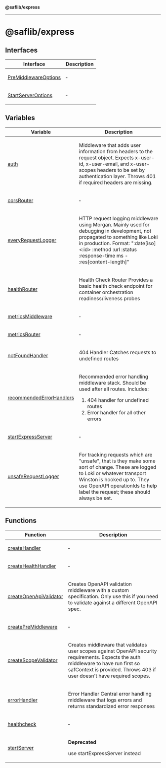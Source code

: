 **@saflib/express**

***

# @saflib/express

## Interfaces

<table>
<thead>
<tr>
<th>Interface</th>
<th>Description</th>
</tr>
</thead>
<tbody>
<tr>
<td>

[PreMiddlewareOptions](index/interfaces/PreMiddlewareOptions.md)

</td>
<td>

&hyphen;

</td>
</tr>
<tr>
<td>

[StartServerOptions](index/interfaces/StartServerOptions.md)

</td>
<td>

&hyphen;

</td>
</tr>
</tbody>
</table>

## Variables

<table>
<thead>
<tr>
<th>Variable</th>
<th>Description</th>
</tr>
</thead>
<tbody>
<tr>
<td>

[auth](index/variables/auth.md)

</td>
<td>

Middleware that adds user information from headers to the request object.
Expects x-user-id, x-user-email, and x-user-scopes headers to be set by authentication layer.
Throws 401 if required headers are missing.

</td>
</tr>
<tr>
<td>

[corsRouter](index/variables/corsRouter.md)

</td>
<td>

&hyphen;

</td>
</tr>
<tr>
<td>

[everyRequestLogger](index/variables/everyRequestLogger.md)

</td>
<td>

HTTP request logging middleware using Morgan.
Mainly used for debugging in development, not propagated to something like Loki in production.
Format: ":date[iso] <:id> :method :url :status :response-time ms - :res[content-length]"

</td>
</tr>
<tr>
<td>

[healthRouter](index/variables/healthRouter.md)

</td>
<td>

Health Check Router
Provides a basic health check endpoint for container orchestration
readiness/liveness probes

</td>
</tr>
<tr>
<td>

[metricsMiddleware](index/variables/metricsMiddleware.md)

</td>
<td>

&hyphen;

</td>
</tr>
<tr>
<td>

[metricsRouter](index/variables/metricsRouter.md)

</td>
<td>

&hyphen;

</td>
</tr>
<tr>
<td>

[notFoundHandler](index/variables/notFoundHandler.md)

</td>
<td>

404 Handler
Catches requests to undefined routes

</td>
</tr>
<tr>
<td>

[recommendedErrorHandlers](index/variables/recommendedErrorHandlers.md)

</td>
<td>

Recommended error handling middleware stack.
Should be used after all routes.
Includes:
1. 404 handler for undefined routes
2. Error handler for all other errors

</td>
</tr>
<tr>
<td>

[startExpressServer](index/variables/startExpressServer.md)

</td>
<td>

&hyphen;

</td>
</tr>
<tr>
<td>

[unsafeRequestLogger](index/variables/unsafeRequestLogger.md)

</td>
<td>

For tracking requests which are "unsafe", that is they make some sort of change.
These are logged to Loki or whatever transport Winston is hooked up to.
They use OpenAPI operationIds to help label the request; these should always be set.

</td>
</tr>
</tbody>
</table>

## Functions

<table>
<thead>
<tr>
<th>Function</th>
<th>Description</th>
</tr>
</thead>
<tbody>
<tr>
<td>

[createHandler](index/functions/createHandler.md)

</td>
<td>

&hyphen;

</td>
</tr>
<tr>
<td>

[createHealthHandler](index/functions/createHealthHandler.md)

</td>
<td>

&hyphen;

</td>
</tr>
<tr>
<td>

[createOpenApiValidator](index/functions/createOpenApiValidator.md)

</td>
<td>

Creates OpenAPI validation middleware with a custom specification.
Only use this if you need to validate against a different OpenAPI spec.

</td>
</tr>
<tr>
<td>

[createPreMiddleware](index/functions/createPreMiddleware.md)

</td>
<td>

&hyphen;

</td>
</tr>
<tr>
<td>

[createScopeValidator](index/functions/createScopeValidator.md)

</td>
<td>

Creates middleware that validates user scopes against OpenAPI security requirements.
Expects the auth middleware to have run first so safContext is provided.
Throws 403 if user doesn't have required scopes.

</td>
</tr>
<tr>
<td>

[errorHandler](index/functions/errorHandler.md)

</td>
<td>

Error Handler
Central error handling middleware that logs errors and returns standardized error responses

</td>
</tr>
<tr>
<td>

[healthcheck](index/functions/healthcheck.md)

</td>
<td>

&hyphen;

</td>
</tr>
<tr>
<td>

[~~startServer~~](index/functions/startServer.md)

</td>
<td>

**Deprecated**

use startExpressServer instead

</td>
</tr>
</tbody>
</table>
